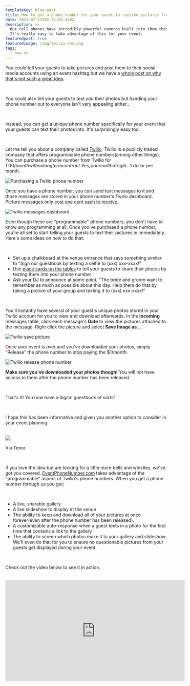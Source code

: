 ```yaml
---
templateKey: blog-post
title: How to get a phone number for your event to receive pictures from your guests
date: 2021-07-13T02:37:59.430Z
description: >-
  Our cell phones have incredibly powerful cameras built into them these days.
  It's really easy to take advantage of this for your event. 
featuredpost: true
featuredimage: /img/twilio-sms.png
tags:
  - how-to
---
```

You _could_ tell your guests to take pictures and post them to their social media accounts using an event hashtag but we have a [whole post on why that's not such a great idea](https://blog.eventphonenumber.com/blog/5-reasons-why-you-shouldnt-count-on-a-hashtag/).

<br />

You could also tell your guests to text _you_ their photos but handing your phone number out to everyone isn't very appealing either...

<br />

Instead, you can get a unique phone number specifically for your event that your guests can text their photos into. It's surprisingly easy too.

<br />

Let me tell you about a company called [Twilio](https://www.twilio.com/messaging). Twilio is a publicly traded company that offers programmable phone numbers(among other things). You can purchase a phone number from Twilio for $1.00/month with no long term contract. Yes, you read that right...$1 dollar per month.

<span class="block mt-5 mb-5">

![Purchasing a Twilio phone number](/img/twilio-purchase.png "Purchasing a Twilio phone number")

</span>

Once you have a phone number, you can send text messages to it and those messages are stored in your phone number's Twilio dashboard. Picture messages only [cost one cent each to receive](https://www.twilio.com/sms/pricing/us). 

<span class="block mt-5 mb-5">

![Twilio messages dashboard](/img/twilio-number-messages.png "Twilio messages dashboard")

</span>

Even though these are "programmable" phone numbers, you don't have to know any programming at all. Once you've purchased a phone number, you're all set to start telling your guests to text their pictures in immediately. Here's some ideas on how to do that:

<br />

<ul class="list-disc">

<li>Set up a chalkboard at the venue entrance that says something similar to "Sign our guestbook by texting a selfie to (xxx) xxx-xxxx!"</li>

<li>Use <a href="https://www.amazon.com/Table-Place-Cards-Place-Card-Holders/b?ie=UTF8&node=13468941" target="_blank"> place cards on the tables</a> to tell your guests to share their photos by texting them into your phone number</li>

<li>Ask your DJ to announce at some point, "The bride and groom want to remember as much as possible about this day. Help them do that by taking a picture of your group and texting it to (xxx) xxx-xxxx!"</li>

</ul>

<br />

You'll instantly have several of your guest's unique photos stored in your Twilio account for you to view and download afterwards. In the **Incoming** messages table, click each message's **Date** to view the pictures attached to the message. Right click the picture and select **Save Image as...**

<span class="block mt-5 mb-5">

![Twilio save picture](/img/twilio-save-picture.png "Twilio save picture")

</span>

Once your event is over and you've downloaded your photos, simply "Release" the phone number to stop paying the $1/month.

<span class="block mt-5 mb-5">

![Twilio release phone number](/img/twilio-release.png "Twilio release phone number")

</span>

**Make sure you've downloaded your photos though!** You will not have access to them after the phone number has been released.

<br />

That's it! You now have a digital guestbook of sorts! 

<br />

I hope this has been informative and given you another option to consider in your event planning. 

<br />

<div class="text-center text-xs">

<img src="https://media1.tenor.com/images/5460aa28b55ac4a7f8cc39b791ec5057/tenor.gif?itemid=19686982" class="m-auto" />

Via Tenor

</div>

<br />

If you love the idea but are looking for a little more bells and whistles, we've got you covered. [EventPhoneNumber.com](https://eventphonenumber.com) takes advantage of the "programmable" aspect of Twilio's phone numbers. When you get a phone number through us you get:

<br />

<ul class="list-disc">

<li>A live, sharable gallery</li>

<li>A live slideshow to display at the venue</li>

<li>The ability to keep and download all of your pictures at once forever(even after the phone number has been released).</li>

<li>A customizable auto-response when a guest texts in a photo for the first time that contains a link to the gallery</li>

<li>The ability to screen which photos make it to your gallery and slideshow. We'll even do that for you to ensure no questionable pictures from your guests get displayed during your event.</li>

</ul>

<br />

<div class="text-center">

Check out the video below to see it in action.

</div>

<br />

<iframe class="m-auto mt-5" width="560" height="315" src="https://www.youtube.com/embed/bTYMAxLY3Sc" title="YouTube video player" frameborder="0" allow="accelerometer; autoplay; clipboard-write; encrypted-media; gyroscope; picture-in-picture" allowfullscreen></iframe>
